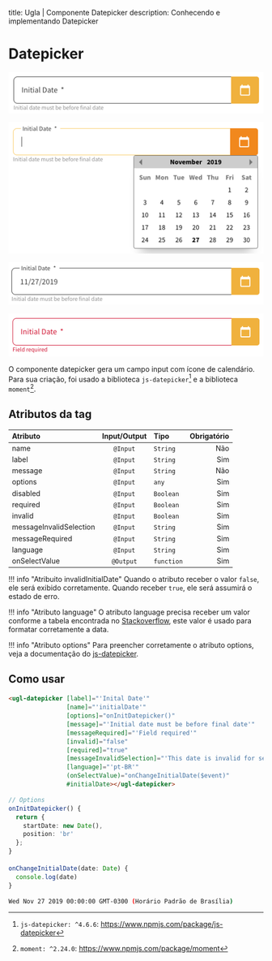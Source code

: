 
title: Ugla | Componente Datepicker
description: Conhecendo e implementando Datepicker

# Datepicker

[![Datepicker](datepicker-1.png)](datepicker-1.png)

[![Datepicker](datepicker-2.png)](datepicker-2.png)

[![Datepicker](datepicker-3.png)](datepicker-3.png)

[![Datepicker](datepicker-4.png)](datepicker-4.png)

O componente datepicker gera um campo input com ícone de calendário.
Para sua criação, foi usado a biblioteca `js-datepicker`[^1] e a biblioteca `moment`[^2].

## Atributos da tag

Atributo                | Input/Output   | Tipo        | Obrigatório
:---------------------- | :------------: | :---------- | -------------:
name                    | `@Input`       | `String`    | Não
label                   | `@Input`       | `String`    | Sim
message                 | `@Input`       | `String`    | Não
options                 | `@Input`       | `any`       | Sim
disabled                | `@Input`       | `Boolean`   | Sim
required                | `@Input`       | `Boolean`   | Sim
invalid                 | `@Input`       | `Boolean`   | Sim
messageInvalidSelection | `@Input`       | `String`    | Sim
messageRequired         | `@Input`       | `String`    | Sim
language                | `@Input`       | `String`    | Sim
onSelectValue           | `@Output`      | `function`  | Sim

!!! info "Atribuito invalidInitialDate"
    Quando o atributo receber o valor `false`, ele será exibido corretamente. Quando receber `true`, ele será assumirá o estado de erro.

!!! info "Atributo language"
    O atributo language precisa receber um valor conforme a tabela encontrada no [Stackoverflow](https://stackoverflow.com/a/55827203/1556370), este valor é usado para formatar corretamente a data.

!!! info "Atributo options"
    Para preencher corretamente o atributo options, veja a documentação do [js-datepicker](https://github.com/qodesmith/datepicker).

## Como usar

```html tab='HTML'
<ugl-datepicker [label]="'Inital Date'"
                [name]="'initialDate'"
                [options]="onInitDatepicker()"
                [message]="'Initial date must be before final date'"
                [messageRequired]="'Field required'"
                [invalid]="false"
                [required]="true"
                [messageInvalidSelection]="'This date is invalid for selection'"
                [language]="'pt-BR'"
                (onSelectValue)="onChangeInitialDate($event)"
                #initialDate></ugl-datepicker>
```

```ts tab="TS"
// Options
onInitDatepicker() {
  return {
    startDate: new Date(),
    position: 'br'
  };
}

onChangeInitialDate(date: Date) {
  console.log(date)
}
```

```bash tab="Console"
Wed Nov 27 2019 00:00:00 GMT-0300 (Horário Padrão de Brasília)
```

[^1]: `js-datepicker: ^4.6.6`: https://www.npmjs.com/package/js-datepicker
[^2]: `moment: ^2.24.0`: https://www.npmjs.com/package/moment 

